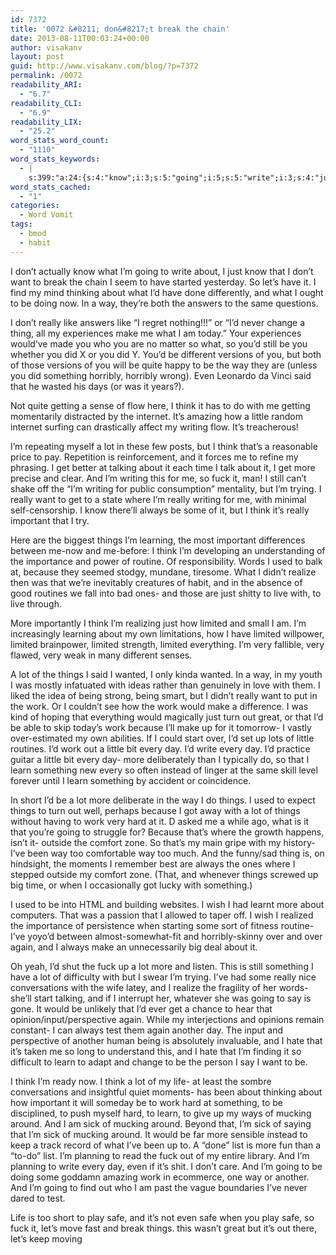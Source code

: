 ```yaml
---
id: 7372
title: '0072 &#8211; don&#8217;t break the chain'
date: 2013-08-11T00:03:24+00:00
author: visakanv
layout: post
guid: http://www.visakanv.com/blog/?p=7372
permalink: /0072
readability_ARI:
  - "6.7"
readability_CLI:
  - "6.9"
readability_LIX:
  - "25.2"
word_stats_word_count:
  - "1110"
word_stats_keywords:
  - |
    s:399:"a:24:{s:4:"know";i:3;s:5:"going";i:5;s:5:"write";i:3;s:4:"just";i:4;s:4:"want";i:4;s:5:"let's";i:3;s:6:"really";i:6;s:4:"make";i:4;s:8:"horribly";i:3;s:5:"think";i:7;s:6:"little";i:4;s:7:"writing";i:4;s:4:"fuck";i:4;s:9:"important";i:3;s:6:"things";i:7;s:4:"used";i:3;s:7:"because";i:4;s:7:"limited";i:5;s:4:"work";i:7;s:5:"learn";i:4;s:4:"hard";i:3;s:7:"mucking";i:3;s:4:"sick";i:3;s:4:"safe";i:3;}";
word_stats_cached:
  - "1"
categories:
  - Word Vomit
tags:
  - bmod
  - habit
---
```

I don&#8217;t actually know what I&#8217;m going to write about, I just know that I don&#8217;t want to break the chain I seem to have started yesterday. So let&#8217;s have it. I find my mind thinking about what I&#8217;d have done differently, and what I ought to be doing now. In a way, they&#8217;re both the answers to the same questions.

I don&#8217;t really like answers like &#8220;I regret nothing!!!&#8221; or &#8220;I&#8217;d never change a thing, all my experiences make me what I am today.&#8221; Your experiences would&#8217;ve made you who you are no matter so what, so you&#8217;d still be you whether you did X or you did Y. You&#8217;d be different versions of you, but both of those versions of you will be quite happy to be the way they are (unless you did something horribly, horribly wrong). Even Leonardo da Vinci said that he wasted his days (or was it years?).

Not quite getting a sense of flow here, I think it has to do with me getting momentarily distracted by the internet. It&#8217;s amazing how a little random internet surfing can drastically affect my writing flow. It&#8217;s treacherous!

I&#8217;m repeating myself a lot in these few posts, but I think that&#8217;s a reasonable price to pay. Repetition is reinforcement, and it forces me to refine my phrasing. I get better at talking about it each time I talk about it, I get more precise and clear. And I&#8217;m writing this for me, so fuck it, man! I still can&#8217;t shake off the &#8220;I&#8217;m writing for public consumption&#8221; mentality, but I&#8217;m trying. I really want to get to a state where I&#8217;m really writing for me, with minimal self-censorship. I know there&#8217;ll always be some of it, but I think it&#8217;s really important that I try.

Here are the biggest things I&#8217;m learning, the most important differences between me-now and me-before: I think I&#8217;m developing an understanding of the importance and power of routine. Of responsibility. Words I used to balk at, because they seemed stodgy, mundane, tiresome. What I didn&#8217;t realize then was that we&#8217;re inevitably creatures of habit, and in the absence of good routines we fall into bad ones- and those are just shitty to live with, to live through.

More importantly I think I&#8217;m realizing just how limited and small I am. I&#8217;m increasingly learning about my own limitations, how I have limited willpower, limited brainpower, limited strength, limited everything. I&#8217;m very fallible, very flawed, very weak in many different senses.

A lot of the things I said I wanted, I only kinda wanted. In a way, in my youth I was mostly infatuated with ideas rather than genuinely in love with them. I liked the idea of being strong, being smart, but I didn&#8217;t really want to put in the work. Or I couldn&#8217;t see how the work would make a difference. I was kind of hoping that everything would magically just turn out great, or that I&#8217;d be able to skip today&#8217;s work because I&#8217;ll make up for it tomorrow- I vastly over-estimated my own abilities. If I could start over, I&#8217;d set up lots of little routines. I&#8217;d work out a little bit every day. I&#8217;d write every day. I&#8217;d practice guitar a little bit every day- more deliberately than I typically do, so that I learn something new every so often instead of linger at the same skill level forever until I learn something by accident or coincidence.

In short I&#8217;d be a lot more deliberate in the way I do things. I used to expect things to turn out well, perhaps because I got away with a lot of things without having to work very hard at it. D asked me a while ago, what is it that you&#8217;re going to struggle for? Because that&#8217;s where the growth happens, isn&#8217;t it- outside the comfort zone. So that&#8217;s my main gripe with my history- I&#8217;ve been way too comfortable way too much. And the funny/sad thing is, on hindsight, the moments I remember best are always the ones where I stepped outside my comfort zone. (That, and whenever things screwed up big time, or when I occasionally got lucky with something.)

I used to be into HTML and building websites. I wish I had learnt more about computers. That was a passion that I allowed to taper off. I wish I realized the importance of persistence when starting some sort of fitness routine- I&#8217;ve yoyo&#8217;d between almost-somewhat-fit and horribly-skinny over and over again, and I always make an unnecessarily big deal about it.

Oh yeah, I&#8217;d shut the fuck up a lot more and listen. This is still something I have a lot of difficulty with but I swear I&#8217;m trying. I&#8217;ve had some really nice conversations with the wife latey, and I realize the fragility of her words- she&#8217;ll start talking, and if I interrupt her, whatever she was going to say is gone. It would be unlikely that I&#8217;d ever get a chance to hear that opinion/input/perspective again. While my interjections and opinions remain constant- I can always test them again another day. The input and perspective of another human being is absolutely invaluable, and I hate that it&#8217;s taken me so long to understand this, and I hate that I&#8217;m finding it so difficult to learn to adapt and change to be the person I say I want to be.

I think I&#8217;m ready now. I think a lot of my life- at least the sombre conversations and insightful quiet moments- has been about thinking about how important it will someday be to work hard at something, to be disciplined, to push myself hard, to learn, to give up my ways of mucking around. And I am sick of mucking around. Beyond that, I&#8217;m sick of saying that I&#8217;m sick of mucking around. It would be far more sensible instead to keep a track record of what I&#8217;ve been up to. A &#8220;done&#8221; list is more fun than a &#8220;to-do&#8221; list. I&#8217;m planning to read the fuck out of my entire library. And I&#8217;m planning to write every day, even if it&#8217;s shit. I don&#8217;t care. And I&#8217;m going to be doing some goddamn amazing work in ecommerce, one way or another. And I&#8217;m going to find out who I am past the vague boundaries I&#8217;ve never dared to test.

Life is too short to play safe, and it&#8217;s not even safe when you play safe, so fuck it, let&#8217;s move fast and break things. this wasn&#8217;t great but it&#8217;s out there, let&#8217;s keep moving